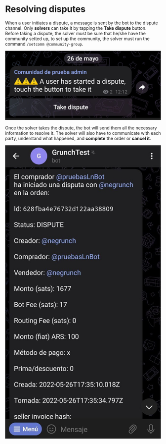 # Resolving disputes

When a user initiates a dispute, a message is sent by the bot to the dispute channel. Only **solvers** can take it by tapping the **Take dispute** button. Before taking a dispute, the solver must be sure that he/she have the community setted up, to set up the community, the solver must run the command `/setcomm @community-group`.

![Dispute Capture](./assets/images/dispute.jpg)

Once the solver takes the dispute, the bot will send them all the necessary information to resolve it. The solver will also have to communicate with each party, understand what happened, and **complete** the order or **cancel it**.

![Dispute details capture](./assets/images/dispute-detail.jpg)
